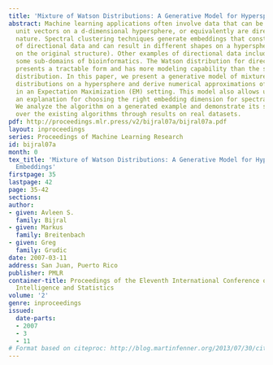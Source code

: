 ```yaml
---
title: 'Mixture of Watson Distributions: A Generative Model for Hyperspherical Embeddings'
abstract: Machine learning applications often involve data that can be analyzed as
  unit vectors on a d-dimensional hypersphere, or equivalently are directional in
  nature. Spectral clustering techniques generate embeddings that constitute an example
  of directional data and can result in different shapes on a hypersphere (depending
  on the original structure). Other examples of directional data include text and
  some sub-domains of bioinformatics. The Watson distribution for directional data
  presents a tractable form and has more modeling capability than the simple von Mises-Fisher
  distribution. In this paper, we present a generative model of mixtures of Watson
  distributions on a hypersphere and derive numerical approximations of the parameters
  in an Expectation Maximization (EM) setting. This model also allows us to present
  an explanation for choosing the right embedding dimension for spectral clustering.
  We analyze the algorithm on a generated example and demonstrate its superiority
  over the existing algorithms through results on real datasets.
pdf: http://proceedings.mlr.press/v2/bijral07a/bijral07a.pdf
layout: inproceedings
series: Proceedings of Machine Learning Research
id: bijral07a
month: 0
tex_title: 'Mixture of Watson Distributions: A Generative Model for Hyperspherical
  Embeddings'
firstpage: 35
lastpage: 42
page: 35-42
sections: 
author:
- given: Avleen S.
  family: Bijral
- given: Markus
  family: Breitenbach
- given: Greg
  family: Grudic
date: 2007-03-11
address: San Juan, Puerto Rico
publisher: PMLR
container-title: Proceedings of the Eleventh International Conference on Artificial
  Intelligence and Statistics
volume: '2'
genre: inproceedings
issued:
  date-parts:
  - 2007
  - 3
  - 11
# Format based on citeproc: http://blog.martinfenner.org/2013/07/30/citeproc-yaml-for-bibliographies/
---
```

